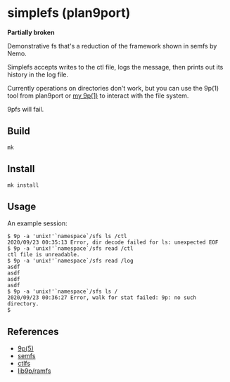 # simplefs (plan9port)

**Partially broken**

Demonstrative fs that's a reduction of the framework shown in semfs by Nemo.

Simplefs accepts writes to the ctl file, logs the message, then prints out its history in the log file.

Currently operations on directories don't work, but you can use the 9p(1) tool from plan9port or [my 9p(1)](https://github.com/henesy/9p) to interact with the file system.

9pfs will fail.

## Build

	mk

## Install

	mk install

## Usage

An example session:

	$ 9p -a 'unix!'`namespace`/sfs ls /ctl
	2020/09/23 00:35:13 Error, dir decode failed for ls: unexpected EOF
	$ 9p -a 'unix!'`namespace`/sfs read /ctl
	ctl file is unreadable.
	$ 9p -a 'unix!'`namespace`/sfs read /log
	asdf
	asdf
	asdf
	asdf
	$ 9p -a 'unix!'`namespace`/sfs ls /
	2020/09/23 00:36:27 Error, walk for stat failed: 9p: no such directory.
	$

## References

- [9p(5)](http://man.postnix.us/9front/5/intro)
- [semfs](https://bitbucket.org/henesy/9intro/src/default/ch13/semfs/)
- [ctlfs](http://contrib.9front.org/mischief/sys/src/cmd/proc/src/core/ctlfs.c)
- [lib9p/ramfs](http://mirror.postnix.us/plan9front/sys/src/lib9p/ramfs.c)
